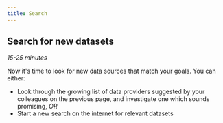 ```yaml
---
title: Search
---
```


## Search for new datasets
*15-25 minutes*

Now it's time to look for new data sources that match your goals.  You can either:
- Look through the growing list of data providers suggested by your colleagues on the previous page, and investigate one which sounds promising, *OR*
- Start a new search on the internet for relevant datasets
